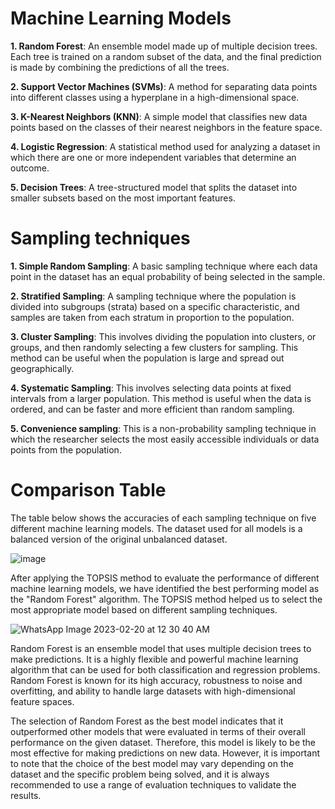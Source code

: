 # Machine Learning Models

**1. Random Forest**: An ensemble model made up of multiple decision trees. Each tree is trained on a random subset of the data, and the final prediction is made by combining the predictions of all the trees.

**2. Support Vector Machines (SVMs)**: A method for separating data points into different classes using a hyperplane in a high-dimensional space. 

**3. K-Nearest Neighbors (KNN)**: A simple model that classifies new data points based on the classes of their nearest neighbors in the feature space. 

**4. Logistic Regression**: A statistical method used for analyzing a dataset in which there are one or more independent variables that determine an outcome.

**5. Decision Trees**: A tree-structured model that splits the dataset into smaller subsets based on the most important features. 

# Sampling techniques

**1. Simple Random Sampling**: A basic sampling technique where each data point in the dataset has an equal probability of being selected in the sample.

**2. Stratified Sampling**: A sampling technique where the population is divided into subgroups (strata) based on a specific characteristic, and samples are taken from each stratum in proportion to the population.

**3. Cluster Sampling**: This involves dividing the population into clusters, or groups, and then randomly selecting a few clusters for sampling. This method can be useful when the population is large and spread out geographically.

**4. Systematic Sampling**: This involves selecting data points at fixed intervals from a larger population. This method is useful when the data is ordered, and can be faster and more efficient than random sampling.

**5. Convenience sampling**: This is a non-probability sampling technique in which the researcher selects the most easily accessible individuals or data points from the population. 

# Comparison Table

The table below shows the accuracies of each sampling technique on five different machine learning models. The dataset used for all models is a balanced version of the original unbalanced dataset.

![image](https://user-images.githubusercontent.com/73791285/219968793-e37dc031-6c67-4b5e-9edd-225063abde78.png)

After applying the TOPSIS method to evaluate the performance of different machine learning models, we have identified the best performing model as the "Random Forest" algorithm. The TOPSIS method helped us to select the most appropriate model based on different sampling techniques.

![WhatsApp Image 2023-02-20 at 12 30 40 AM](https://user-images.githubusercontent.com/73791285/219969335-520f044c-4505-4adb-a7d7-934aeb3c8a59.jpeg)


Random Forest is an ensemble model that uses multiple decision trees to make predictions. It is a highly flexible and powerful machine learning algorithm that can be used for both classification and regression problems. Random Forest is known for its high accuracy, robustness to noise and overfitting, and ability to handle large datasets with high-dimensional feature spaces.

The selection of Random Forest as the best model indicates that it outperformed other models that were evaluated in terms of their overall performance on the given dataset. Therefore, this model is likely to be the most effective for making predictions on new data. However, it is important to note that the choice of the best model may vary depending on the dataset and the specific problem being solved, and it is always recommended to use a range of evaluation techniques to validate the results.






